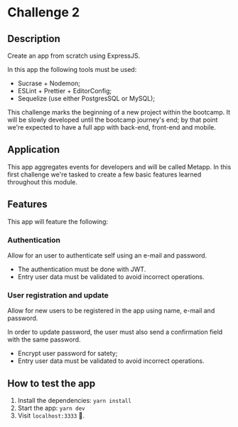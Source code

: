 # Challenge 2

## Description

Create an app from scratch using ExpressJS.

In this app the following tools must be used:

- Sucrase + Nodemon;
- ESLint + Prettier + EditorConfig;
- Sequelize (use either PostgresSQL or MySQL);

This challenge marks the beginning of a new project within the bootcamp. It will be slowly developed until the bootcamp journey's end; by that point we're expected to have a full app with back-end, front-end and mobile.

## Application

This app aggregates events for developers and will be called Metapp. In this first challenge we're tasked to create a few basic features learned throughout this module.

## Features

This app will feature the following:

### Authentication

Allow for an user to authenticate self using an e-mail and password.

- The authentication must be done with JWT.
- Entry user data must be validated to avoid incorrect operations.

### User registration and update

Allow for new users to be registered in the app using name, e-mail and password.

In order to update password, the user must also send a confirmation field with the same password.

- Encrypt user password for satety;
- Entry user data must be validated to avoid incorrect operations.

## How to test the app

1. Install the dependencies: `yarn install`
2. Start the app: `yarn dev`
3. Visit `localhost:3333` :rocket:.
